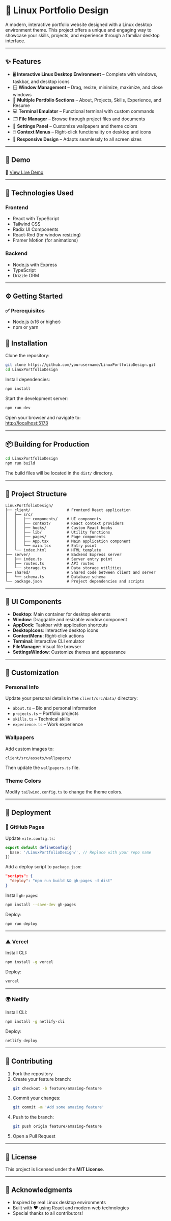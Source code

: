 # 🐧 Linux Portfolio Design

A modern, interactive portfolio website designed with a Linux desktop environment theme. This project offers a unique and engaging way to showcase your skills, projects, and experience through a familiar desktop interface.

---

## ✨ Features

- 🖥️ **Interactive Linux Desktop Environment** – Complete with windows, taskbar, and desktop icons  
- 🪟 **Window Management** – Drag, resize, minimize, maximize, and close windows  
- 🧩 **Multiple Portfolio Sections** – About, Projects, Skills, Experience, and Resume  
- 💻 **Terminal Emulator** – Functional terminal with custom commands  
- 🗂️ **File Manager** – Browse through project files and documents  
- 🎨 **Settings Panel** – Customize wallpapers and theme colors  
- 🖱️ **Context Menus** – Right-click functionality on desktop and icons  
- 📱 **Responsive Design** – Adapts seamlessly to all screen sizes  

---

## 🚀 Demo

🔗 [View Live Demo](#) <!-- Replace with your live URL -->

---

## 🧰 Technologies Used

### Frontend
- React with TypeScript
- Tailwind CSS
- Radix UI Components
- React-Rnd (for window resizing)
- Framer Motion (for animations)

### Backend
- Node.js with Express
- TypeScript
- Drizzle ORM

---

## ⚙️ Getting Started

### ✅ Prerequisites

- Node.js (v16 or higher)
- npm or yarn


## 🚀 Installation

Clone the repository:

```bash
git clone https://github.com/yourusername/LinuxPortfolioDesign.git
cd LinuxPortfolioDesign
```

Install dependencies:

```bash
npm install
```

Start the development server:

```bash
npm run dev
```

Open your browser and navigate to:  
[http://localhost:5173](http://localhost:5173)

---

## 📦 Building for Production

```bash
cd LinuxPortfolioDesign
npm run build
```

The build files will be located in the `dist/` directory.

---

## 📁 Project Structure

```plaintext
LinuxPortfolioDesign/
├── client/                # Frontend React application
│   ├── src/
│   │   ├── components/    # UI components
│   │   ├── context/       # React context providers
│   │   ├── hooks/         # Custom React hooks
│   │   ├── lib/           # Utility functions
│   │   ├── pages/         # Page components
│   │   ├── App.tsx        # Main application component
│   │   └── main.tsx       # Entry point
│   └── index.html         # HTML template
├── server/                # Backend Express server
│   ├── index.ts           # Server entry point
│   ├── routes.ts          # API routes
│   └── storage.ts         # Data storage utilities
├── shared/                # Shared code between client and server
│   └── schema.ts          # Database schema
└── package.json           # Project dependencies and scripts
```

---

## 🧩 UI Components

- **Desktop**: Main container for desktop elements  
- **Window**: Draggable and resizable window component  
- **AppDock**: Taskbar with application shortcuts  
- **DesktopIcons**: Interactive desktop icons  
- **ContextMenu**: Right-click actions  
- **Terminal**: Interactive CLI emulator  
- **FileManager**: Visual file browser  
- **SettingsWindow**: Customize themes and appearance  

---

## 🎨 Customization

### Personal Info

Update your personal details in the `client/src/data/` directory:

- `about.ts` – Bio and personal information  
- `projects.ts` – Portfolio projects  
- `skills.ts` – Technical skills  
- `experience.ts` – Work experience  

### Wallpapers

Add custom images to:

```
client/src/assets/wallpapers/
```

Then update the `wallpapers.ts` file.

### Theme Colors

Modify `tailwind.config.ts` to change the theme colors.

---

## 🚢 Deployment

### 📄 GitHub Pages

Update `vite.config.ts`:

```ts
export default defineConfig({
  base: '/LinuxPortfolioDesign/', // Replace with your repo name
})
```

Add a deploy script to `package.json`:

```json
"scripts": {
  "deploy": "npm run build && gh-pages -d dist"
}
```

Install `gh-pages`:

```bash
npm install --save-dev gh-pages
```

Deploy:

```bash
npm run deploy
```

---

### ▲ Vercel

Install CLI:

```bash
npm install -g vercel
```

Deploy:

```bash
vercel
```

---

### 🌍 Netlify

Install CLI:

```bash
npm install -g netlify-cli
```

Deploy:

```bash
netlify deploy
```

---

## 🤝 Contributing

1. Fork the repository  
2. Create your feature branch:  
   ```bash
   git checkout -b feature/amazing-feature
   ```  
3. Commit your changes:  
   ```bash
   git commit -m 'Add some amazing feature'
   ```  
4. Push to the branch:  
   ```bash
   git push origin feature/amazing-feature
   ```  
5. Open a Pull Request

---

## 📄 License

This project is licensed under the **MIT License**.

---

## 🙏 Acknowledgments

- Inspired by real Linux desktop environments  
- Built with ❤️ using React and modern web technologies  
- Special thanks to all contributors!
